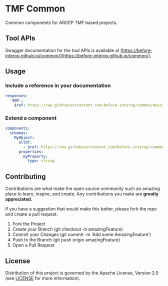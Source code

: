 # TMF Common

Common components for ARCEP TMF based projects.

## Tool APIs

Swagger documentation for the tool APIs is available at [https://before-interop.github.io/common/](https://before-interop.github.io/common/).

## Usage

### Include a reference in your documentation

```yaml
responses:
  '400':
    $ref: https://raw.githubusercontent.com/before-interop/common/main/common/responses/errors.openapi.yaml#/components/responses/Error-400
```

### Extend a component

```yaml
components:
  schemas:
    MyObject:
      allOf:
        - $ref: https://raw.githubusercontent.com/before-interop/common/main/common/schemas/Entity.openapi.yaml#/components/schemas/Entity
      properties:
        myProperty:
          type: string
```

## Contributing

Contributions are what make the open source community such an amazing place to learn, inspire, and create. Any contributions you make are **greatly appreciated**.

If you have a suggestion that would make this better, please fork the repo and create a pull request.

1. Fork the Project
2. Create your Branch (git checkout -b amazingFeature)
3. Commit your Changes (git commit -m 'Add some AmazingFeature')
4. Push to the Branch (git push origin amazingFeature)
5. Open a Pull Request

## License

Distribution of this project is governed by the Apache License, Version 2.0 (see [LICENSE](LICENSE) for more information).

